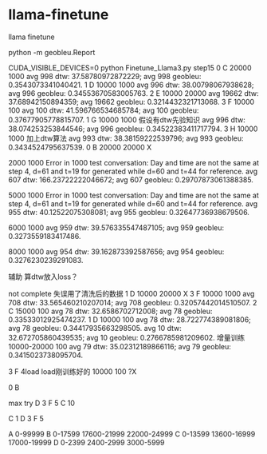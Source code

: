 # llama-finetune
llama finetune

python -m geobleu.Report

CUDA_VISIBLE_DEVICES=0 python Finetune_Llama3.py
step15
0 C
20000 1000 avg 998 dtw: 37.58780972872229; avg 998 geobleu: 0.3543073341040421.
1 D
10000 1000 avg 996 dtw: 38.00798067938628; avg 996 geobleu: 0.34553670583005763.
2 E
10000 20000 avg 19662 dtw: 37.68942150894359; avg 19662 geobleu: 0.3214432321713068.
3 F
10000 100 avg 100 dtw: 41.596766534685784; avg 100 geobleu: 0.37677905778815707.
1 G
10000 1000 假设有dtw先验知识 avg 996 dtw: 38.074253253844546; avg 996 geobleu: 0.34522383411717794.
3 H
10000 1000 加上dtw算法 avg 993 dtw: 38.38159222539796; avg 993 geobleu: 0.3434524795637539.
0 B
20000 20000 X

2000 1000 Error in 1000 test conversation: Day and time are not the same at step 4, d=61 and t=19 for generated while d=60 and t=44 for reference. avg 607 dtw: 166.23722222046672; avg 607 geobleu: 0.29707873061388385.

5000 1000 Error in 1000 test conversation: Day and time are not the same at step 4, d=61 and t=19 for generated while d=60 and t=44 for reference. avg 955 dtw: 40.12522075308081; avg 955 geobleu: 0.32647736938679506.

6000 1000 avg 959 dtw: 39.576335547487105; avg 959 geobleu: 0.3273559183417486.

8000 1000 avg 954 dtw: 39.162873392587656; avg 954 geobleu: 0.3276230239291083.

辅助 算dtw放入loss？

not complete
失误用了清洗后的数据
1 D
10000 20000 X
3 F
10000 1000 avg 708 dtw: 33.565460210207014; avg 708 geobleu: 0.32057442014510507.
2 C 
15000 100 avg 78 dtw: 32.6586702712008; avg 78 geobleu: 0.33533012925474237.
1 D
10000 100 avg 78 dtw: 28.722774389081806; avg 78 geobleu: 0.34417935663298505.
avg 10 dtw: 32.672705860439535; avg 10 geobleu: 0.2766785981209602.
增量训练 10000-20000 100
avg 79 dtw: 35.02312189866116; avg 79 geobleu: 0.3415023738095704.

3 F 4load load刚训练好的
10000 100 ?X

0 B

max try
D 3
F 5
C 10

C 1
D 3
F 5


A 0-99999
B 0-17599 17600-21999 22000-24999
C 0-13599 13600-16999 17000-19999
D 0-2399  2400-2999   3000-5999









